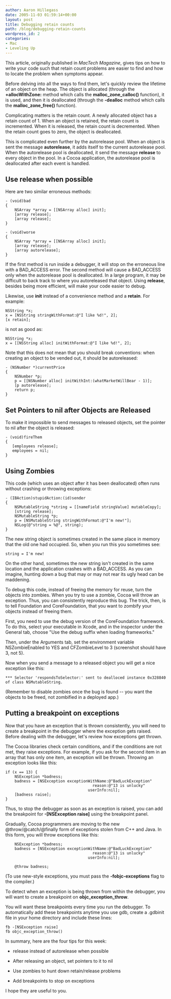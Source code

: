 ```yaml
---
author: Aaron Hillegass
date: 2005-11-03 01:59:14+00:00
layout: post
title: Debugging retain counts
path: /blog/debugging-retain-counts
wordpress_id: 2
categories:
- Mac
- Leveling Up
---
```


This article, originally published in _MacTech Magazine_, gives tips on how to write your code such that retain count problems are easier to find and how to locate the problem when symptoms appear.



<!-- more -->



Before delving into all the ways to find them, let's quickly review the lifetime of an object on the heap.  The object is allocated (through the **+allocWithZone:** method which calls the **malloc_zone_calloc()** function),  it is used, and then it is deallocated (through the **-dealloc** method which calls the **malloc_zone_free()** function).





Complicating matters is the retain count.  A newly allocated object has a retain count of 1.  When an object is retained, the retain count is incremented. When it is released, the retain count is decremented.  When the retain count goes to zero, the object is deallocated.





This is complicated even further by the autorelease pool.  When an object is sent the message **autorelease**, it adds itself to the current autorelease pool.  When the autorelease pool is deallocated, it send the message **release** to every object in the pool.  In a Cocoa application, the autorelease pool is deallocated after each event is handled.





## Use release when possible





Here are two similar erroneous methods:



    - (void)bad
    {
        NSArray *array = [[NSArray alloc] init];
        [array release];
        [array release];
    }

    - (void)worse
    {
        NSArray *array = [[NSArray alloc] init];
        [array release];
        [array autorelease];
    }



If the first method is run inside a debugger,  it will stop on the erroneous line with a BAD_ACCESS error.  The second method will cause a BAD_ACCESS only when the autorelease pool is deallocated. In a large program, it may be difficult to back track to where you autoreleased that object. Using **release**, besides being more efficient, will make your code easier to debug.





Likewise, use **init** instead of a convenience method and a **retain**.  For example:



    NSString *x;
    x = [NSString stringWithFormat:@"I like %d!", 2];
    [x retain];





is not as good as:





    NSString *x;
    x = [[NSString alloc] initWithFormat:@"I like %d!", 2];







Note that this does not mean that you should break conventions: when creating an object to be vended out, it should be autoreleased:





    - (NSNumber *)currentPrice
    {
        NSNumber *p;
        p = [[NSNumber alloc] initWithInt:(whatMarketWillBear - 1)];
        [p autorelease];
        return p;
    }







## Set Pointers to nil after Objects are Released





To make it impossible to send messages to released objects, set the pointer to nil after the object is released:





    - (void)fireThem
    {
       [employees release];
       employees = nil;
    }






## Using Zombies





This code (which uses an object after it has been deallocated) often runs without crashing or throwing exceptions:






    - (IBAction)stupidAction:(id)sender
    {
        NSMutableString *string = [[nameField stringValue] mutableCopy];
        [string release];
        NSMutableString *p;
        p = [NSMutableString stringWithFormat:@"I'm new!"];
        NSLog(@"string = %@", string);
    }






The new string object is sometimes created in the same place in memory that the old one had occupied.  So, when you run this you sometimes see:





    string = I'm new!






On the other hand, sometimes the new string isn't created in the same location and the application crashes with a BAD_ACCESS.  As you can imagine, hunting down a bug that may or may not rear its ugly head can be maddening.





To debug this code, instead of freeing the memory for reuse, turn the objects into zombies.  When you try to use a zombie, Cocoa will throw an exception.  Thus, you can consistently reproduce this bug.  The trick, then, is to tell Foundation and CoreFoundation, that you want to zombify your objects instead of freeing them.





First, you need to use the debug version of the CoreFoundation framework.  To do this, select your executable in Xcode, and in the inspector under the General tab, choose "Use the debug suffix when loading frameworks."


Then, under the Arguments tab, set the environment variable NSZombieEnabled to YES and CFZombieLevel to 3 (screenshot should have 3, not 5).


Now when you send a message to a released object you will get a nice exception like this:





    *** Selector 'respondsToSelector:' sent to dealloced instance 0x328840 of class NSMutableString.





(Remember to disable zombies once the bug is found -- you want the objects to be freed, not zombified in a deployed app.)





## Putting a breakpoint on exceptions





Now that you have an exception that is thrown consistently, you will need to create a breakpoint in the debugger where the exception gets raised. Before dealing with the debugger, let's review how exceptions get thrown.





The Cocoa libraries check certain conditions, and if the conditions are not met, they raise exceptions.  For example, if you ask for the second item in an array that has only one item,  an exception will be thrown.  Throwing an exception looks like this:





    if (x == 13) {
        NSException *badness;
        badness = [NSException exceptionWithName:@"BadLuckException"
                                          reason:@"13 is unlucky"
                                        userInfo:nil];
        [badness raise];
    }






Thus, to stop the debugger as soon as an exception is raised,  you can add the breakpoint for **-[NSException raise]** using the  breakpoint panel.




Gradually, Cocoa programmers are moving to the new @throw/@catch/@finally form of exceptions stolen from C++ and Java. In this form, you will throw exceptions like this:





        NSException *badness;
        badness = [NSException exceptionWithName:@"BadLuckException"
                                          reason:@"13 is unlucky"
                                        userInfo:nil];

        @throw badness;





(To use new-style exceptions, you must pass the **-fobjc-exceptions** flag to the compiler.)





To detect when an exception is being thrown from within the debugger, you will want to create a breakpoint on **objc_exception_throw**.





You will want these breakpoints every time you run the debugger. To automatically add these breakpoints anytime you use gdb,  create a .gdbinit file in your home directory and include these lines:





    fb -[NSException raise]
    fb objc_exception_throw()






In summary, here are the four tips for this week:




  * release instead of autorelease when possible


  * After releasing an object, set pointers to it to nil


  * Use zombies to hunt down retain/release problems


  * Add breakpoints to stop on exceptions


I hope they are useful to you.
